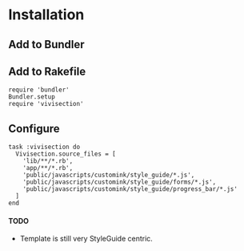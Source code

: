 # Installation

## Add to Bundler

## Add to Rakefile

    require 'bundler'
    Bundler.setup
    require 'vivisection'

## Configure

    task :vivisection do
      Vivisection.source_files = [
        'lib/**/*.rb',
        'app/**/*.rb',
        'public/javascripts/customink/style_guide/*.js',
        'public/javascripts/customink/style_guide/forms/*.js',
        'public/javascripts/customink/style_guide/progress_bar/*.js'
      ]
    end

#### TODO

  * Template is still very StyleGuide centric.
